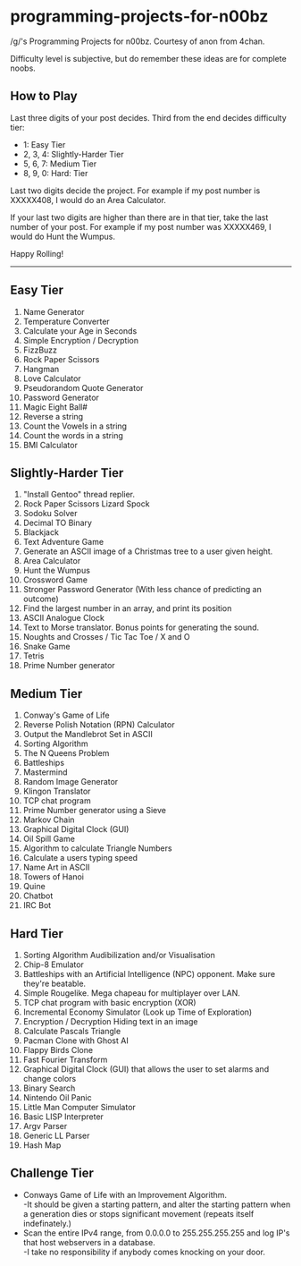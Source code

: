 programming-projects-for-n00bz
==============================

/g/'s Programming Projects for n00bz. Courtesy of anon from 4chan.

Difficulty level is subjective, but do remember these ideas are for complete noobs.

How to Play
-----------------------------
Last three digits of your post decides. Third from the end decides difficulty tier:
<ul>
<li>1: Easy Tier
<li>2, 3, 4: Slightly-Harder Tier
<li>5, 6, 7: Medium Tier
<li>8, 9, 0: Hard: Tier
</ul>
Last two digits decide the project. For example if my post number is XXXXX408, I would do an Area Calculator.

If your last two digits are higher than there are in that tier, take the last number of your post. For example if my post number was XXXXX469, I would do Hunt the Wumpus.

Happy Rolling!

<hr>

Easy Tier
------------------------------
<ol>
<li>Name Generator
<li>Temperature Converter
<li>Calculate your Age in Seconds
<li>Simple Encryption / Decryption
<li>FizzBuzz
<li>Rock Paper Scissors
<li>Hangman
<li>Love Calculator
<li>Pseudorandom Quote Generator
<li>Password Generator
<li>Magic Eight Ball#
<li>Reverse a string
<li>Count the Vowels in a string
<li>Count the words in a string
<li>BMI Calculator
</ol>


Slightly-Harder Tier
------------------------------
<ol>
<li>"Install Gentoo" thread replier.
<li>Rock Paper Scissors Lizard Spock
<li>Sodoku Solver
<li>Decimal TO Binary
<li>Blackjack
<li>Text Adventure Game
<li>Generate an ASCII image of a Christmas tree to a user given height.
<li>Area Calculator
<li>Hunt the Wumpus
<li>Crossword Game
<li>Stronger Password Generator (With less chance of predicting an outcome)
<li>Find the largest number in an array, and print its position
<li>ASCII Analogue Clock
<li>Text to Morse translator. Bonus points for generating the sound.
<li>Noughts and Crosses / Tic Tac Toe / X and O
<li>Snake Game
<li>Tetris
<li>Prime Number generator
</ol>

Medium Tier
------------------------------
<ol>
<li>Conway's Game of Life
<li>Reverse Polish Notation (RPN) Calculator
<li>Output the Mandlebrot Set in ASCII
<li>Sorting Algorithm
<li>The N Queens Problem
<li>Battleships
<li>Mastermind
<li>Random Image Generator
<li>Klingon Translator
<li>TCP chat program
<li>Prime Number generator using a Sieve
<li>Markov Chain
<li>Graphical Digital Clock (GUI)
<li>Oil Spill Game
<li>Algorithm to calculate Triangle Numbers
<li>Calculate a users typing speed
<li>Name Art in ASCII
<li>Towers of Hanoi
<li>Quine
<li>Chatbot
<li>IRC Bot
</ol>

Hard Tier
------------------------------
<ol>
<li>Sorting Algorithm Audibilization and/or Visualisation
<li>Chip-8 Emulator
<li>Battleships with an Artificial Intelligence (NPC) opponent. Make sure they're beatable.
<li>Simple Rougelike. Mega chapeau for multiplayer over LAN.
<li>TCP chat program with basic encryption (XOR)
<li>Incremental Economy Simulator (Look up Time of Exploration)
<li>Encryption / Decryption Hiding text in an image
<li>Calculate Pascals Triangle
<li>Pacman Clone with Ghost AI
<li>Flappy Birds Clone
<li>Fast Fourier Transform
<li>Graphical Digital Clock (GUI) that allows the user to set alarms and change colors
<li>Binary Search
<li>Nintendo Oil Panic
<li>Little Man Computer Simulator
<li>Basic LISP Interpreter
<li>Argv Parser
<li>Generic LL Parser
<li>Hash Map
</ol>

Challenge Tier
------------------------------
<ul>
<li>Conways Game of Life with an Improvement Algorithm.<br>
-It should be given a starting pattern, and alter the starting pattern when a generation dies or stops significant movement (repeats itself indefinately.)
<li>Scan the entire IPv4 range, from 0.0.0.0 to 255.255.255.255 and log IP's that host webservers in a database.<br>
-I take no responsibility if anybody comes knocking on your door.
</ul>





